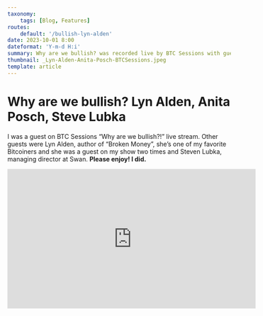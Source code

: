 ```yaml
---
taxonomy:
    tags: [Blog, Features]
routes:
    default: '/bullish-lyn-alden'
date: 2023-10-01 8:00
dateformat: 'Y-m-d H:i'
summary: Why are we bullish? was recorded live by BTC Sessions with guests Lyn Alden, Steve Lubka and Anita Posch. It's really worth watching.
thumbnail: _Lyn-Alden-Anita-Posch-BTCSessions.jpeg
template: article 
---
```


# Why are we bullish? Lyn Alden, Anita Posch, Steve Lubka

I was a guest on BTC Sessions “Why are we bullish?!” live stream. Other guests were Lyn Alden, author of “Broken Money”, she’s one of my favorite Bitcoiners and she was a guest on my show two times and Steven Lubka, managing director at Swan. **Please enjoy! I did.**

<iframe width="560" height="315" src="https://www.youtube.com/embed/vWXihExEGRs?si=-kg4u2YeW6w2KQUi" title="YouTube video player" frameborder="0" allow="accelerometer; autoplay; clipboard-write; encrypted-media; gyroscope; picture-in-picture; web-share" allowfullscreen></iframe>



